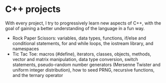 # C++ projects

With every project, I try to progressively learn new aspects of C++, with the goal of gaining a better understanding of the language in a fun way.
- Rock Paper Scissors: variables, data types, functions, if/else and conditional statements, for and while loops, the iostream library, and namespaces
- Tic Tac Toe: macros (#define), iterators, classes, objects, methods, vector and matrix manipulation, data type conversion, switch statements, pseudo-random number generators (Mersenne Twister and uniform integer distribution), how to seed PRNG, recursive functions, and the ternary operator
